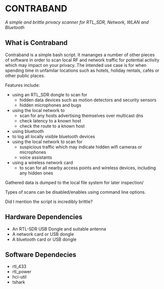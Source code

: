 # CONTRABAND

*A simple and brittle privacy scanner for RTL_SDR, Network, WLAN and Bluetooth*

## What is Contraband


Contraband is a simple bash script. It mananges a number of other pieces of software in order to scan local RF and network traffic for potential activity which may impact on your privacy. The intended use case is for when spending time in unfamilar locations such as hotels, holiday rentals, cafés or other public places. 

Features include:

- using an RTL_SDR dongle to scan for 
  - hidden data devices such as motion detectors and security sensors
  - hidden microphones and bugs
- using the local network to
  - scan for any hosts advertising themselves over multicast dns
  - check latency to a known host
  - check the route to a known host
- using bluetooth
- to log all locally visible bluetooth devices
- using the local network to scan for
  - suspicious traffic which may indicate hidden wifi cameras or microphones
  - voice assistants
- using a wireless network card
  - to scan for all nearby access points and wireless devices, including any hidden ones

Gathered data is dumped to the local file system for later inspection/

Types of scans can be disabled/enables using command line options.

Did I mention the script is incredibly brittle?

## Hardware Dependencies

- An RTL-SDR USB Dongle and suitable antenna
- A network card or USB dongle
- A bluetooth card or USB dongle

## Software Dependecies
- rtl_433
- rtl_power
- hci-util
- tshark


